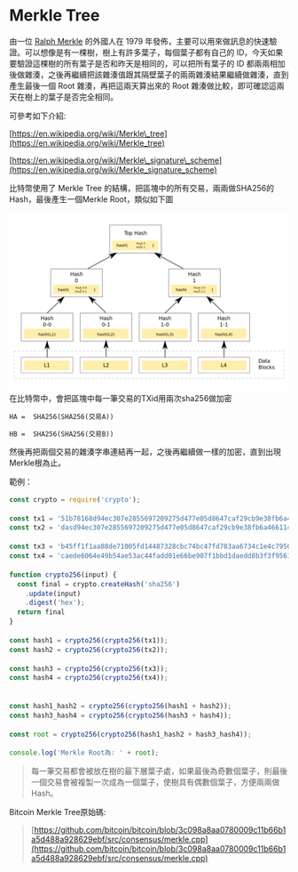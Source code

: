 # Merkle Tree

由一位 [Ralph Merkle](https://en.wikipedia.org/wiki/Ralph_Merkle) 的外國人在 1979 年發佈，主要可以用來做訊息的快速驗證。可以想像是有一棵樹，樹上有許多葉子，每個葉子都有自己的 ID，今天如果要驗證這棵樹的所有葉子是否和昨天是相同的，可以把所有葉子的 ID 都兩兩相加後做雜湊，之後再繼續把該雜湊值跟其隔壁葉子的兩兩雜湊結果繼續做雜湊，直到產生最後一個 Root 雜湊，再把這兩天算出來的 Root 雜湊做比較，即可確認這兩天在樹上的葉子是否完全相同。

可參考如下介紹:

[https://en.wikipedia.org/wiki/Merkle\_tree](https://en.wikipedia.org/wiki/Merkle_tree)

[https://en.wikipedia.org/wiki/Merkle\_signature\_scheme](https://en.wikipedia.org/wiki/Merkle_signature_scheme)

比特幣使用了 Merkle Tree 的結構，把區塊中的所有交易，兩兩做SHA256的Hash，最後產生一個Merkle Root，類似如下圖

![](/assets/Hash_Tree.svg.png)在比特幣中，會把區塊中每一筆交易的TXid用兩次sha256做加密

```
HA =  SHA256(SHA256(交易A))
```

```
HB =  SHA256(SHA256(交易B))
```

然後再把兩個交易的雜湊字串連結再一起，之後再繼續做一樣的加密，直到出現Merkle根為止。

範例：

```js
const crypto = require('crypto');

const tx1 = '51b78168d94ec307e2855697209275d477e05d8647caf29cb9e38fb6a4661145';
const tx2 = 'dasd94ec307e2855697209275d477e05d8647caf29cb9e38fb6a4661145ddddd';

const tx3 = 'b45ff1f1aa88de71005fd14487328cbc74bc47fd783aa6734c1e4c7950962cc4';
const tx4 = 'caede6064e49b54ae53ac44fadd01e66be907f1bbd1daedd8b3f3f9561447f4f';

function crypto256(input) {
  const final = crypto.createHash('sha256')
    .update(input)
    .digest('hex');
  return final
}

const hash1 = crypto256(crypto256(tx1));
const hash2 = crypto256(crypto256(tx2));

const hash3 = crypto256(crypto256(tx3));
const hash4 = crypto256(crypto256(tx4));


const hash1_hash2 = crypto256(crypto256(hash1 + hash2));
const hash3_hash4 = crypto256(crypto256(hash3 + hash4));

const root = crypto256(crypto256(hash1_hash2 + hash3_hash4));

console.log('Merkle Root為: ' + root);
```

> 每一筆交易都會被放在樹的最下層葉子處，如果最後為奇數個葉子，則最後一個交易會被複製一次成為一個葉子，使樹具有偶數個葉子，方便兩兩做Hash。

Bitcoin Merkle Tree原始碼:

> [https://github.com/bitcoin/bitcoin/blob/3c098a8aa0780009c11b66b1a5d488a928629ebf/src/consensus/merkle.cpp](https://github.com/bitcoin/bitcoin/blob/3c098a8aa0780009c11b66b1a5d488a928629ebf/src/consensus/merkle.cpp)



